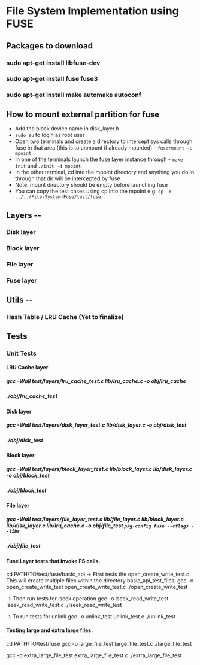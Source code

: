 # File System Implementation using FUSE

## Packages to download

### sudo apt-get install libfuse-dev
### sudo apt-get install fuse fuse3
### sudo apt-get install make automake autoconf

## How to mount external partition for fuse
- Add the block device name in disk_layer.h
- ``` sudo su ``` to login as root user
- Open two terminals and create a directory to intercept sys calls through fuse in that area (this is to unmount if already mounted) - ``` fusermount -u mpoint ```
- In one of the terminals launch the fuse layer instance through - ``` make init ``` and ``` ./init -d mpoint ```
- In the other terminal, cd into the mpoint directory and anything you do in through that dir will be intercepted by fuse
- Note: mount directory should be empty before launching fuse 
- You can copy the test cases using cp into the mpoint e.g. ``` cp -r ../../File-System-Fuse/test/fuse . ```

## Layers --

### Disk layer

### Block layer

### File layer

### Fuse layer

## Utils --

### Hash Table / LRU Cache (Yet to finalize)

## Tests

### Unit Tests

#### LRU Cache layer

##### gcc -Wall test/layers/lru_cache_test.c lib/lru_cache.c -o obj/lru_cache
##### ./obj/lru_cache_test

#### Disk layer

##### gcc -Wall test/layers/disk_layer_test.c lib/disk_layer.c -o obj/disk_test
##### ./obj/disk_test

#### Block layer

##### gcc -Wall test/layers/block_layer_test.c lib/block_layer.c lib/disk_layer.c -o obj/block_test
##### ./obj/block_test

#### File layer

##### gcc -Wall test/layers/file_layer_test.c lib/file_layer.c lib/block_layer.c lib/disk_layer.c lib/lru_cache.c -o obj/file_test `pkg-config fuse --cflags --libs`
##### ./obj/file_test

#### Fuse Layer tests that invoke FS calls. 
cd PATH/TO/test/fuse/basic_api
-> First tests the open_create_write_test.c This will create multiple files within the directory basic_api_test_files.
gcc -o open_create_write_test open_create_write_test.c
./open_create_write_test

-> Then run tests for lseek operation
gcc -o lseek_read_write_test lseek_read_write_test.c
./lseek_read_write_test

-> To run tests for unlink
gcc -o unlink_test unlink_test.c
./unlink_test

#### Testing large and extra large files.
cd PATH/TO/test/fuse
gcc -o large_file_test  large_file_test.c
./large_file_test

gcc -o extra_large_file_test extra_large_file_test.c
./extra_large_file_test



